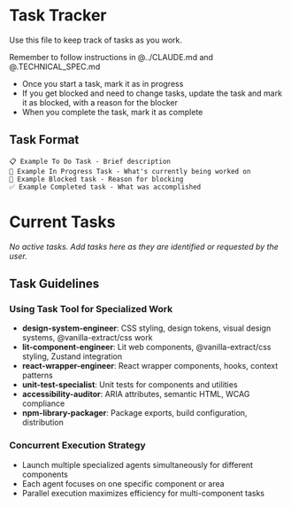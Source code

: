# Task Tracker

Use this file to keep track of tasks as you work.

Remember to follow instructions in @../CLAUDE.md and @.TECHNICAL_SPEC.md

- Once you start a task, mark it as in progress
- If you get blocked and need to change tasks, update the task and mark it as blocked, with a reason for the blocker
- When you complete the task, mark it as complete

## Task Format
```
📋 Example To Do Task - Brief description
🚧 Example In Progress Task - What's currently being worked on
🚫 Example Blocked task - Reason for blocking
✅ Example Completed task - What was accomplished
```

# Current Tasks

*No active tasks. Add tasks here as they are identified or requested by the user.*

## Task Guidelines

### Using Task Tool for Specialized Work
- **design-system-engineer**: CSS styling, design tokens, visual design systems, @vanilla-extract/css work
- **lit-component-engineer**: Lit web components, @vanilla-extract/css styling, Zustand integration
- **react-wrapper-engineer**: React wrapper components, hooks, context patterns
- **unit-test-specialist**: Unit tests for components and utilities
- **accessibility-auditor**: ARIA attributes, semantic HTML, WCAG compliance
- **npm-library-packager**: Package exports, build configuration, distribution

### Concurrent Execution Strategy
- Launch multiple specialized agents simultaneously for different components
- Each agent focuses on one specific component or area
- Parallel execution maximizes efficiency for multi-component tasks
